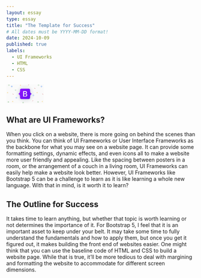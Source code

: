 ```yaml
---
layout: essay
type: essay
title: "The Template for Success"
# All dates must be YYYY-MM-DD format!
date: 2024-10-09
published: true
labels:
  - UI Frameworks
  - HTML
  - CSS
---
```


<img width="100px" class="rounded float-start pe-4" src="../img/Bootstrap.png">

## What are UI Frameworks?

When you click on a website, there is more going on behind the scenes than you think. You can think of UI Frameworks or User Interface Frameworks as the backbone for what you may see on a website page. It can provide some formatting settings, dynamic effects, and even icons all to make a website more user friendly and appealing. Like the spacing between posters in a room, or the arrangement of a couch in a living room, UI Frameworks can easily help make a website look better. However, UI Frameworks like Bootstrap 5 can be a challenge to learn as it is like learning a whole new language. With that in mind, is it worth it to learn?

## The Outline for Success

It takes time to learn anything, but whether that topic is worth learning or not determines the importance of it. For Bootstrap 5, I feel that it is an important asset to keep under your belt. It may take some time to fully understand the fundamentals and how to apply them, but once you get it figured out, it makes building the front end of websites easier. One might think that you can use the baseline code of HTML and CSS to build a website page. While that is true, it’ll be more tedious to deal with margining and formatting the website to accommodate for different screen dimensions. 
